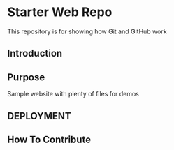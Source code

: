# Starter Web Repo

This repository is for showing how Git and GitHub work

## Introduction

## Purpose

Sample website with plenty of files for demos

## DEPLOYMENT

## How To Contribute